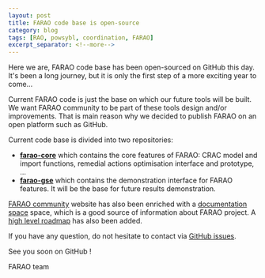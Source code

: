 ```yaml
---
layout: post
title: FARAO code base is open-source
category: blog
tags: [RAO, powsybl, coordination, FARAO]
excerpt_separator: <!--more-->
---
```


Here we are, FARAO code base has been open-sourced on GitHub this day. It's been a long journey, but it is only the first
step of a more exciting year to come... 
<!--more-->

Current FARAO code is just the base on which our future tools will be built. We want FARAO community to
be part of these tools design and/or improvements. That is main reason why we decided to publish FARAO
on an open platform such as GitHub.

Current code base is divided into two repositories:
- **[farao-core](http://github.com/farao-community/farao-core)** which contains the core features of FARAO:
CRAC model and import functions, remedial actions optimisation interface and prototype, ...
- **[farao-gse](http://github.com/farao-community/farao-gse)** which contains the demonstration interface
for FARAO features. It will be the base for future results demonstration.
 
[FARAO community](http://github.com/farao-community) website has also been enriched with a [documentation space](https://farao-community.github.io/docs)
space, which is a good source of information about FARAO project. A [high level roadmap](https://farao-community.github.io/roadmap) has also been added.

If you have any question, do not hesitate to contact via [GitHub issues](https://github.com/farao-community/farao-core/issues).

See you soon on GitHub !

FARAO team
